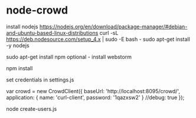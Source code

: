 # node-crowd

install nodejs
https://nodejs.org/en/download/package-manager/#debian-and-ubuntu-based-linux-distributions
curl -sL https://deb.nodesource.com/setup_4.x | sudo -E bash -
sudo apt-get install -y nodejs

sudo apt-get install npm
optional - install webstorm

npm install

set credentials in settings.js

var crowd = new CrowdClient({
   baseUrl: 'http://localhost:8095/crowd/',
   application: {
       name: 'curl-client',
       password: '1qazxsw2'
   }
   //debug: true
});


node create-users.js